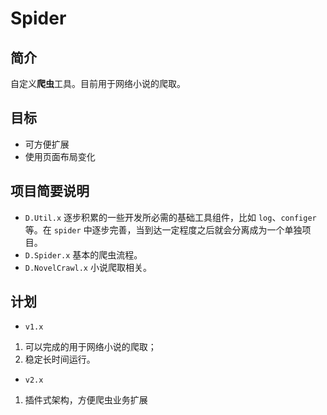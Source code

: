 # Spider

## 简介

自定义**爬虫**工具。目前用于网络小说的爬取。

## 目标

* 可方便扩展
* 使用页面布局变化

## 项目简要说明

* `D.Util.x` 逐步积累的一些开发所必需的基础工具组件，比如 `log`、`configer`等。在 `spider` 中逐步完善，当到达一定程度之后就会分离成为一个单独项目。
* `D.Spider.x` 基本的爬虫流程。
* `D.NovelCrawl.x` 小说爬取相关。

## 计划

* `v1.x` 

1. 可以完成的用于网络小说的爬取；
2. 稳定长时间运行。

* `v2.x`

1. 插件式架构，方便爬虫业务扩展